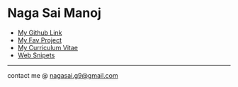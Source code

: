 # Naga Sai Manoj


- [My Github Link](https://github.com/nagasaimanoj)
- [My Fav Project](https://github.com/nagasaimanoj/ML_Gradient_Descent)
- [My Curriculum Vitae](https://nagasaimanoj.github.io/curriculum-vitae)
- [Web Snipets](https://nagasaimanoj.github.io/My-Site)

---
contact me @ nagasai.g9@gmail.com
